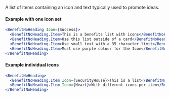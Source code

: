 A list of items containing an icon and text typically used to promote ideas.

#### Example with one icon set

```jsx
<BenefitNoHeading Icon={Success}>
  <BenefitNoHeading.Item>This is a benefits list with icons</BenefitNoHeading.Item>
  <BenefitNoHeading.Item>Use this list outside of a card</BenefitNoHeading.Item>
  <BenefitNoHeading.Item>Use small text with a 35 character limit</BenefitNoHeading.Item>
  <BenefitNoHeading.Item>Must use purple colour for the Icon</BenefitNoHeading.Item>
</BenefitNoHeading>
```

#### Example individual icons

```jsx
<BenefitNoHeading>
  <BenefitNoHeading.Item Icon={SecurityHouse}>This is a list</BenefitNoHeading.Item>
  <BenefitNoHeading.Item Icon={Heart}>With different icons per item</BenefitNoHeading.Item>
</BenefitNoHeading>
```
